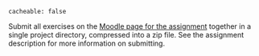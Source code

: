 ```
cacheable: false
```

Submit all exercises on the [Moodle page for the assignment](https://moodle.pugetsound.edu/moodle/mod/assign/view.php?id=335518) together in a single project directory, compressed into a zip file. See the assignment description for more information on submitting.
